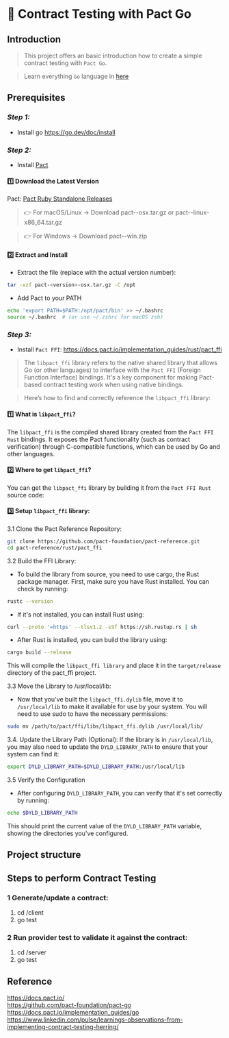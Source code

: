 # 🚀 Contract Testing with Pact Go

## Introduction

> This project offers an basic introduction how to create a simple contract testing with `Pact Go`.

> Learn everything `Go` language in [here](https://go.dev/doc/tutorial/getting-started#code)

## Prerequisites

### ***Step 1:***

- Install go https://go.dev/doc/install

### ***Step 2:***

- Install [Pact](https://github.com/pact-foundation/pact-go#installation)

#### 1️⃣ Download the Latest Version

Pact:  [Pact Ruby Standalone Releases](https://github.com/pact-foundation/pact-ruby-standalone/releases)
> 👉 For macOS/Linux → Download pact-<version>-osx.tar.gz or pact-<version>-linux-x86_64.tar.gz

> 👉 For Windows → Download pact-<version>-win.zip

#### 2️⃣ Extract and Install

- Extract the file (replace <version> with the actual version number):

```bash
tar -xzf pact-<version>-osx.tar.gz -C /opt
```

- Add Pact to your PATH

```bash
echo 'export PATH=$PATH:/opt/pact/bin' >> ~/.bashrc
source ~/.bashrc  # (or use ~/.zshrc for macOS zsh)
```

### ***Step 3:***

- Install `Pact FFI`: https://docs.pact.io/implementation_guides/rust/pact_ffi

> The `libpact_ffi` library refers to the native shared library that allows Go (or other languages) to interface with
> the
> `Pact FFI` (Foreign Function Interface) bindings. It's a key component for making Pact-based contract testing work
> when
> using native bindings.

> Here’s how to find and correctly reference the `libpact_ffi` library:

#### 1️⃣ What is `libpact_ffi`?

The `libpact_ffi` is the compiled shared library created from the `Pact FFI Rust` bindings. It exposes the Pact
functionality (such as contract verification) through C-compatible functions, which can be used by Go and other
languages.

#### 2️⃣ Where to get `libpact_ffi`?

You can get the `libpact_ffi` library by building it from the `Pact FFI Rust` source code:

#### 3️⃣ Setup `libpact_ffi` library:

3.1 Clone the Pact Reference Repository:

```bash
git clone https://github.com/pact-foundation/pact-reference.git
cd pact-reference/rust/pact_ffi
```

3.2 Build the FFI Library:

- To build the library from source, you need to use cargo, the Rust package manager. First, make sure you have Rust
  installed. You can check by running:

```bash
rustc --version
```

- If it's not installed, you can install Rust using:

```bash
curl --proto '=https' --tlsv1.2 -sSf https://sh.rustup.rs | sh
```

- After Rust is installed, you can build the library using:

```bash
cargo build --release
```

This will compile the `libpact_ffi library` and place it in the `target/release` directory of the pact_ffi
project.

3.3 Move the Library to /usr/local/lib:

- Now that you've built the `libpact_ffi.dylib` file, move it to `/usr/local/lib` to make it available for use
  by your system. You will need to use sudo to have the necessary permissions:

```bash
sudo mv /path/to/pact/ffi/libs/libpact_ffi.dylib /usr/local/lib/
```

3.4. Update the Library Path (Optional):
If the library is in `/usr/local/lib`, you may also need to update the `DYLD_LIBRARY_PATH` to ensure that your
system can find it:

```bash
export DYLD_LIBRARY_PATH=$DYLD_LIBRARY_PATH:/usr/local/lib
```

3.5 Verify the Configuration

- After configuring `DYLD_LIBRARY_PATH`, you can verify that it's set correctly by running:

```bash
echo $DYLD_LIBRARY_PATH
```

This should print the current value of the `DYLD_LIBRARY_PATH` variable, showing the directories you've configured.

## Project structure

## Steps to perform Contract Testing

### 1 Generate/update a contract:

1. cd /client
2. go test

### 2 Run provider test to validate it against the contract:

1. cd /server
2. go test

## Reference

https://docs.pact.io/ <br>
https://github.com/pact-foundation/pact-go <br>
https://docs.pact.io/implementation_guides/go <br>
https://www.linkedin.com/pulse/learnings-observations-from-implementing-contract-testing-herring/

